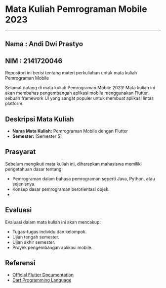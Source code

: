 # Mata Kuliah Pemrograman Mobile 2023
<hr>

## Nama : Andi Dwi Prastyo
## NIM  : 2141720046

Repositori ini berisi tentang materi perkuliahan untuk mata kuliah Pemrograman Mobile

Selamat datang di mata kuliah Pemrograman Mobile 2023! Mata kuliah ini akan membahas pengembangan aplikasi mobile menggunakan Flutter, sebuah framework UI yang sangat populer untuk membuat aplikasi lintas platform.

## Deskripsi Mata Kuliah

- **Nama Mata Kuliah:** Pemrograman Mobile dengan Flutter
- **Semester:** [Semester 5]

## Prasyarat

Sebelum mengikuti mata kuliah ini, diharapkan mahasiswa memiliki pengetahuan dasar tentang:

- Pemrograman dalam bahasa pemrograman seperti Java, Python, atau sejenisnya.
- Konsep dasar pemrograman berorientasi objek.
- 
## Evaluasi

Evaluasi dalam mata kuliah ini akan mencakup:

- Tugas-tugas individu dan kelompok.
- Ujian tengah semester.
- Ujian akhir semester.
- Proyek pengembangan aplikasi mobile.

## Referensi

- [Official Flutter Documentation](https://flutter.dev/docs)
- [Dart Programming Language](https://dart.dev/guides)
